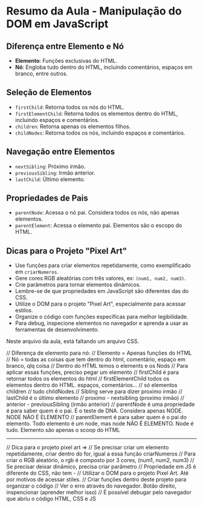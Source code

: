 # Resumo da Aula - Manipulação do DOM em JavaScript

## Diferença entre Elemento e Nó
- **Elemento**: Funções exclusivas do HTML.
- **Nó**: Engloba tudo dentro do HTML, incluindo comentários, espaços em branco, entre outros.

## Seleção de Elementos
- `firstChild`: Retorna todos os nós do HTML.
- `firstElementChild`: Retorna todos os elementos dentro do HTML, incluindo espaços e comentários.
- `children`: Retorna apenas os elementos filhos.
- `childNodes`: Retorna todos os nós, incluindo espaços e comentários.

## Navegação entre Elementos
- `nextSibling`: Próximo irmão.
- `previousSibling`: Irmão anterior.
- `lastChild`: Último elemento.

## Propriedades de Pais
- `parentNode`: Acessa o nó pai. Considera todos os nós, não apenas elementos.
- `parentElement`: Acessa o elemento pai. Elementos são o escopo do HTML.

## Dicas para o Projeto "Pixel Art"
- Use funções para criar elementos repetidamente, como exemplificado em `criarNumeros`.
- Gere cores RGB aleatórias com três valores, ex: `(num1, num2, num3)`.
- Crie parâmetros para tornar elementos dinâmicos.
- Lembre-se de que propriedades em JavaScript são diferentes das do CSS.
- Utilize o DOM para o projeto "Pixel Art", especialmente para acessar estilos.
- Organize o código com funções específicas para melhor legibilidade.
- Para debug, inspecione elementos no navegador e aprenda a usar as ferramentas de desenvolvimento.





Neste arquivo da aula, está faltando um arquivo CSS. 

// Diferença de elemento para nó:
// Elemento = Apenas funções do HTML
// Nó = todas as coisas que tem dentro do html, comentário, espaço em branco, qlq coisa
// Dentro do HTML temos o elements e os Nods
// Para aplicar essas funções, preciso pegar um elemento
// firstChild é para retornar todos os elementos do html
// firstElementChild todos os elementos dentro do HTML. espaços, comentários...
// só elementos children
// tudo childNodes
// Sibling serve para dizer proximo irmão
// lastChild é o último elemento
// proximo - nextsibling (proximo irmão)
// anterior - previousSibling (irmão anterior)
// parentNode é uma propriedade é para saber quem é o pai. É o teste de DNA. Considera apenas NODE. NODE NÃO É ELEMENTO
// parentElement é para saber quem é o pai do elemento. Todo elemento é um node, mas node NÃO É ELEMENTO. Node é tudo. Elemento são apenas o scoop do HTML

--------------------------------------------------

// Dica para o projeto pixel art =>
// Se precisar criar um elemento repetidamente, criar dentro do for, igual a essa função criarNumeros
// Para criar o RGB aleatório, o rgb é composto por 3 cores, (num1, num2, num3)
// Se precisar deixar dinâmico, precisa criar parâmetro
// Propriedade em JS é diferente do CSS, não tem - 
// Utilizar o DOM para o projeto Pixel Art. Até por motivos de acessar stiles.
// Criar funções dentro deste projeto para organizar o código
// Ver o erro através do navegador. Botão direito, inspencionar (aprender melhor isso)
// É possível debugar pelo navegador que abriu o código HTML, CSS e JS

